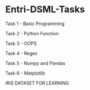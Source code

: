 # Entri-DSML-Tasks

Task 1 - Basic Programming

Task 2 - Python Function

Task 3 -  OOPS

Task 4 - Regex

Task 5 - Numpy and Pandas


Task 6 - Matplotlib


IRIS DATASET FOR LEARNING
